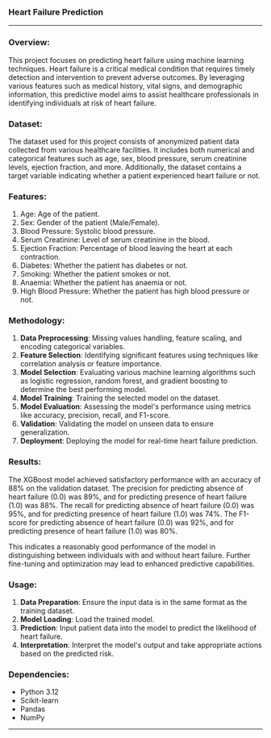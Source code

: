 ### Heart Failure Prediction ###

---

### Overview:

This project focuses on predicting heart failure using machine learning techniques. Heart failure is a critical medical condition that requires timely detection and intervention to prevent adverse outcomes. By leveraging various features such as medical history, vital signs, and demographic information, this predictive model aims to assist healthcare professionals in identifying individuals at risk of heart failure.

### Dataset:

The dataset used for this project consists of anonymized patient data collected from various healthcare facilities. It includes both numerical and categorical features such as age, sex, blood pressure, serum creatinine levels, ejection fraction, and more. Additionally, the dataset contains a target variable indicating whether a patient experienced heart failure or not.

### Features:

1. Age: Age of the patient.
2. Sex: Gender of the patient (Male/Female).
3. Blood Pressure: Systolic blood pressure.
4. Serum Creatinine: Level of serum creatinine in the blood.
5. Ejection Fraction: Percentage of blood leaving the heart at each contraction.
6. Diabetes: Whether the patient has diabetes or not.
7. Smoking: Whether the patient smokes or not.
8. Anaemia: Whether the patient has anaemia or not.
9. High Blood Pressure: Whether the patient has high blood pressure or not.

### Methodology:

1. **Data Preprocessing**: Missing values handling, feature scaling, and encoding categorical variables.
2. **Feature Selection**: Identifying significant features using techniques like correlation analysis or feature importance.
3. **Model Selection**: Evaluating various machine learning algorithms such as logistic regression, random forest, and gradient boosting to determine the best performing model.
4. **Model Training**: Training the selected model on the dataset.
5. **Model Evaluation**: Assessing the model's performance using metrics like accuracy, precision, recall, and F1-score.
6. **Validation**: Validating the model on unseen data to ensure generalization.
7. **Deployment**: Deploying the model for real-time heart failure prediction.

### Results:
The XGBoost model achieved satisfactory performance with an accuracy of 88% on the validation dataset. The precision for predicting absence of heart failure (0.0) was 89%, and for predicting presence of heart failure (1.0) was 88%. The recall for predicting absence of heart failure (0.0) was 95%, and for predicting presence of heart failure (1.0) was 74%. The F1-score for predicting absence of heart failure (0.0) was 92%, and for predicting presence of heart failure (1.0) was 80%.

This indicates a reasonably good performance of the model in distinguishing between individuals with and without heart failure. 
Further fine-tuning and optimization may lead to enhanced predictive capabilities.

### Usage:

1. **Data Preparation**: Ensure the input data is in the same format as the training dataset.
2. **Model Loading**: Load the trained model.
3. **Prediction**: Input patient data into the model to predict the likelihood of heart failure.
4. **Interpretation**: Interpret the model's output and take appropriate actions based on the predicted risk.

### Dependencies:

- Python 3.12
- Scikit-learn
- Pandas
- NumPy

---
